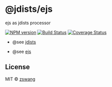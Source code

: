 # @jdists/ejs

ejs as jdists processor

[![NPM version][npm-image]][npm-url] [![Build Status][travis-image]][travis-url] [![Coverage Status][coverage-image]][coverage-url]

* @see [jdists](https://github.com/zswang/jdists)

* @see [ejs](https://github.com/mde/ejs)

## License

MIT © [zswang](http://weibo.com/zswang)

[npm-url]: https://badge.fury.io/js/%40jdists%2Fejs
[npm-image]: https://badge.fury.io/js/%40jdists%2Fejs.svg
[travis-url]: https://travis-ci.org/jdists/ejs
[travis-image]: https://travis-ci.org/jdists/ejs.svg?branch=master
[coverage-url]: https://coveralls.io/github/jdists/ejs?branch=master
[coverage-image]: https://coveralls.io/repos/jdists/ejs/badge.svg?branch=master&service=github